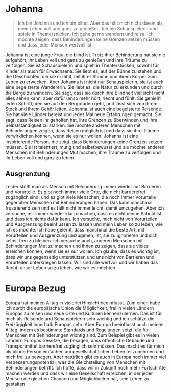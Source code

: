 # Johanna
> Ich bin Johanna und ich bin blind. Aber das hält mich nicht davon ab, mein Leben voll und ganz zu genießen. Ich bin Schauspielerin und spiele in Theaterstücken, ich gehe gerne wandern und reise. Ich möchte zeigen, dass Behinderungen keine Grenzen setzen müssen und dass jeder Mensch wertvoll ist.

Johanna ist eine junge Frau, die blind ist. Trotz ihrer Behinderung hat sie nie aufgehört, ihr Leben voll und ganz zu genießen und ihre Träume zu verfolgen. Sie ist Schauspielerin und spielt in Theaterstücken, sowohl für Kinder als auch für Erwachsene. Sie liebt es, auf der Bühne zu stehen und die Geschichten, die sie erzählt, mit ihrer Stimme und ihrem Körper zum Leben zu erwecken.
Aber Johanna ist nicht nur Schauspielerin, sie ist auch eine begeisterte Wandererin. Sie liebt es, die Natur zu erkunden und durch die Berge zu wandern. Sie sagt, dass sie durch ihre Blindheit vielleicht nicht alles sehen kann, aber dafür umso mehr hört, riecht und fühlt. Sie genießt jeden Schritt, den sie auf den Bergpfaden geht, und lässt sich von ihrem Stock und ihrem Gehör leiten.
Johanna ist auch eine begeisterte Reisende. Sie hat viele Länder bereist und jedes Mal neue Erfahrungen gemacht. Sie sagt, dass Reisen ihr geholfen hat, ihre Grenzen zu überwinden und ihre Selbstständigkeit zu stärken. Sie möchte anderen Menschen mit Behinderungen zeigen, dass Reisen möglich ist und dass sie ihre Träume verwirklichen können, wenn sie es nur wollen.
Johanna ist eine inspirierende Person, die zeigt, dass Behinderungen keine Grenzen setzen müssen. Sie ist talentiert, mutig und selbstbewusst und sie möchte anderen Menschen mit Behinderungen Mut machen, ihre Träume zu verfolgen und ihr Leben voll und ganz zu leben.
## Ausgrenzung
Leider stößt man als Mensch mit Behinderung immer wieder auf Barrieren und Vorurteile. Es gibt noch immer viele Orte, die nicht barrierefrei zugänglich sind, und es gibt viele Menschen, die noch immer Vorurteile gegenüber Menschen mit Behinderungen haben. Das kann manchmal frustrierend sein und es fällt nicht immer leicht, damit umzugehen.
Aber ich versuche, mir immer wieder klarzumachen, dass es nicht meine Schuld ist und dass ich nichts dafür kann. Ich versuche, mich nicht von Vorurteilen und Ausgrenzung beeinflussen zu lassen und mein Leben so zu leben, wie ich es möchte. Ich habe gelernt, dass manchmal die beste Art, mit Vorurteilen und Ausgrenzung umzugehen, ist, sie zu ignorieren und sich selbst treu zu bleiben.
Ich versuche auch, anderen Menschen mit Behinderungen Mut zu machen und ihnen zu zeigen, dass sie vieles erreichen können, wenn sie es nur wollen. Ich glaube, dass es wichtig ist, dass wir uns gegenseitig unterstützen und uns nicht von Barrieren und Vorurteilen unterkriegen lassen. Wir sind alle wertvoll und wir haben das Recht, unser Leben so zu leben, wie wir es möchten.

# Europa Bezug
Europa hat meinen Alltag in vielerlei Hinsicht beeinflusst. Zum einen habe ich durch die europäische Union die Möglichkeit, frei in vielen Ländern Europas zu reisen und neue Orte und Kulturen kennenzulernen. Das ist für mich als Reisende und Schauspielerin sehr wichtig und ich schätze die Freizügigkeit innerhalb Europas sehr.
Aber Europa beeinflusst auch meinen Alltag, indem es bestimmte Standards und Regelungen setzt, die für Menschen mit Behinderungen wichtig sind. Zum Beispiel gibt es in vielen Ländern Europas Gesetze, die besagen, dass öffentliche Gebäude und Transportmittel barrierefrei zugänglich sein müssen. Das macht es für mich als blinde Person einfacher, am gesellschaftlichen Leben teilzunehmen und mich frei zu bewegen.
Aber natürlich gibt es auch in Europa noch immer viel Verbesserungspotential, was die Gleichstellung von Menschen mit Behinderungen betrifft. Ich hoffe, dass wir in Zukunft noch mehr Fortschritte machen werden und dass wir eine Gesellschaft erreichen, in der jeder Mensch die gleichen Chancen und Möglichkeiten hat, sein Leben zu gestalten
